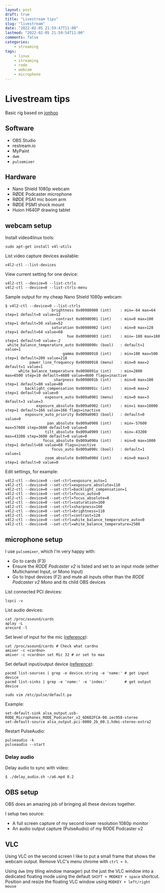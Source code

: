 ```yaml
---
layout: post
draft: true
title: "Livestream tips"
slug: "livestream"
date: "2022-02-05 21:59:47T11:00"
lastmod: "2022-02-05 21:59:54T11:00"
comments: false
categories:
    - streaming
tags:
    - linux
    - streaming
    - rode
    - webcam
    - microphone
---
```


# Livestream tips

Basic rig based on [jonhoo](https://thesquareplanet.com/blog/livestream-tips/)

## Software

- OBS Studio
- restream.io
- MyPaint
- `dwm`
- `pulsemixer`

## Hardware

- Nano Shield 1080p webcam
- RØDE Podcaster microphone
- RØDE PSA1 mic boom arm
- RØDE PSM1 shock mount
- Huion H640P drawing tablet

## webcam setup

Install video4linux tools:

```shell
sudo apt-get install v4l-utils
```

List video capture devices available:

```shell
v4l2-ctl --list-devices
```

View current setting for one device:

```shell
v4l2-ctl --device=0 --list-ctrls
v4l2-ctl --device=0 --list-ctrls-menu
```

Sample output for my cheap Nano Shield 1080p webcam:

```
$ v4l2-ctl --device=0 --list-ctrls
                     brightness 0x00980900 (int)    : min=-64 max=64 step=1 default=0 value=12
                       contrast 0x00980901 (int)    : min=0 max=100 step=1 default=50 value=52
                     saturation 0x00980902 (int)    : min=0 max=128 step=1 default=64 value=68
                            hue 0x00980903 (int)    : min=-180 max=180 step=1 default=0 value=-2
 white_balance_temperature_auto 0x0098090c (bool)   : default=1 value=1
                          gamma 0x00980910 (int)    : min=100 max=500 step=1 default=200 value=218
           power_line_frequency 0x00980918 (menu)   : min=0 max=2 default=1 value=1
      white_balance_temperature 0x0098091a (int)    : min=2800 max=6500 step=10 default=4600 value=4600 flags=inactive
                      sharpness 0x0098091b (int)    : min=0 max=100 step=1 default=80 value=80
         backlight_compensation 0x0098091c (int)    : min=0 max=2 step=1 default=0 value=0
                  exposure_auto 0x009a0901 (menu)   : min=0 max=3 default=3 value=3
              exposure_absolute 0x009a0902 (int)    : min=1 max=10000 step=1 default=166 value=166 flags=inactive
         exposure_auto_priority 0x009a0903 (bool)   : default=0 value=0
                   pan_absolute 0x009a0908 (int)    : min=-57600 max=57600 step=3600 default=0 value=0
                  tilt_absolute 0x009a0909 (int)    : min=-43200 max=43200 step=3600 default=0 value=0
                 focus_absolute 0x009a090a (int)    : min=0 max=1000 step=1 default=68 value=68 flags=inactive
                     focus_auto 0x009a090c (bool)   : default=1 value=1
                  zoom_absolute 0x009a090d (int)    : min=0 max=3 step=1 default=0 value=0
```

Edit settings, for example:

```shell
v4l2-ctl --device=0 --set-ctrl=exposure_auto=1
v4l2-ctl --device=0 --set-ctrl=exposure_absolute=110
v4l2-ctl --device=0 --set-ctrl=backlight_compensation=1
v4l2-ctl --device=0 --set-ctrl=focus_auto=0
v4l2-ctl --device=0 --set-ctrl=focus_absolute=0
v4l2-ctl --device=0 --set-ctrl=saturation=160
v4l2-ctl --device=0 --set-ctrl=sharpness=160
v4l2-ctl --device=0 --set-ctrl=brightness=110
v4l2-ctl --device=0 --set-ctrl=contrast=128
v4l2-ctl --device=0 --set-ctrl=white_balance_temperature_auto=0
v4l2-ctl --device=0 --set-ctrl=white_balance_temperature=2500
```

## microphone setup

I use `pulsemixer`, which I'm very happy with:

- Go to cards (F3)
- Ensure the *RODE Podcaster v2* is listed and set to an input mode (either Multichannel Input, or Mono Input)
- Go to Input devices (F2) and mute all inputs other than the *RODE Podcaster v2 Mono* and its child OBS devices


List connected PCI devices:

```text
lspci -v
```

List audio devices:

```text
cat /proc/asound/cards
aplay -L
arecord -l
```

Set level of input for the mic ([reference](http://www.massyn.net/completed/recording-with-the-rode-podcaster-on-linux/
)):

```text
cat /proc/asound/cards # Check what cardno
amixer -c <cardno>
amixer -c <cardno> set Mic 32 # or set to max
```

Set default input/output device ([reference](https://wiki.archlinux.org/index.php/PulseAudio/Examples#Set_default_input_sources)):

```text
pacmd list-sources | grep -e device.string -e 'name:' # get input device
pacmd list-sinks | grep -e 'name:' -e 'index:'        # get output device

sudo vim /etc/pulse/default.pa
```

Example:

```
set-default-sink alsa_output.usb-RODE_Microphones_RODE_Podcaster_v2_6D6D2FCA-00.iec958-stereo
set-default-source alsa_output.pci-0000_2b_00.1.hdmi-stereo-extra2
```

Restart PulseAudio:

```
pulseaudio -k
pulseaudio --start
```

### Delay audio

Delay audio to sync with video:

```text
$ ./delay_audio.sh ~/a6.mp4 0.2
```

## OBS setup

OBS does an amazing job of bringing all these devices together.

I setup two source:

- A full screen capture of my second lower resolution 1080p monitor
- An audio output capture (PulseAudio) of my RODE Podcaster v2

## VLC

Using VLC on the second screen I like to put a small frame that shows the webcam output. Remove VLC's menu chrome with `ctrl + h`.

Using `dwm` (my tiling window manager) put the just the VLC window into a dedicated floating mode using the default `SHIFT + MODKEY + space` shortcut. Position and resize the floating VLC window using `MODKEY + left/right mouse`
